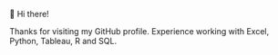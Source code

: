 👋 Hi there! 

Thanks for visiting my GitHub profile.
Experience working with Excel, Python, Tableau, R and SQL.

<!---
abdullahbf/abdullahbf is a ✨ special ✨ repository because its `README.md` (this file) appears on your GitHub profile.
You can click the Preview link to take a look at your changes.
--->
